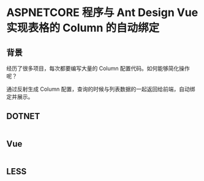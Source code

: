 ---
---

# ASPNETCORE 程序与 Ant Design Vue 实现表格的 Column 的自动绑定 #

## 背景 ##

经历了很多项目，每次都要编写大量的 Column 配置代码。如何能够简化操作呢？

通过反射生成 Column 配置，查询的时候与列表数据的一起返回给前端，自动绑定并展示。

## DOTNET ##

```csharp

```

## Vue ##

```vue
```


## LESS ##

```less

```
